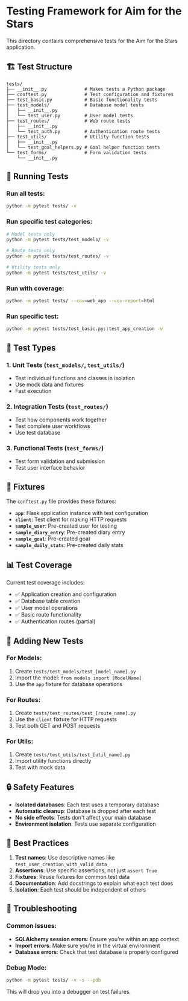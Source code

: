 # Testing Framework for Aim for the Stars

This directory contains comprehensive tests for the Aim for the Stars application.

## 🏗️ **Test Structure**

```
tests/
├── __init__.py              # Makes tests a Python package
├── conftest.py              # Test configuration and fixtures
├── test_basic.py            # Basic functionality tests
├── test_models/             # Database model tests
│   ├── __init__.py
│   └── test_user.py         # User model tests
├── test_routes/             # Web route tests
│   ├── __init__.py
│   └── test_auth.py         # Authentication route tests
├── test_utils/              # Utility function tests
│   ├── __init__.py
│   └── test_goal_helpers.py # Goal helper function tests
└── test_forms/              # Form validation tests
    └── __init__.py
```

## 🚀 **Running Tests**

### Run all tests:
```bash
python -m pytest tests/ -v
```

### Run specific test categories:
```bash
# Model tests only
python -m pytest tests/test_models/ -v

# Route tests only
python -m pytest tests/test_routes/ -v

# Utility tests only
python -m pytest tests/test_utils/ -v
```

### Run with coverage:
```bash
python -m pytest tests/ --cov=web_app --cov-report=html
```

### Run specific test:
```bash
python -m pytest tests/test_basic.py::test_app_creation -v
```

## 🧪 **Test Types**

### 1. **Unit Tests** (`test_models/`, `test_utils/`)
- Test individual functions and classes in isolation
- Use mock data and fixtures
- Fast execution

### 2. **Integration Tests** (`test_routes/`)
- Test how components work together
- Test complete user workflows
- Use test database

### 3. **Functional Tests** (`test_forms/`)
- Test form validation and submission
- Test user interface behavior

## 🔧 **Fixtures**

The `conftest.py` file provides these fixtures:

- **`app`**: Flask application instance with test configuration
- **`client`**: Test client for making HTTP requests
- **`sample_user`**: Pre-created user for testing
- **`sample_diary_entry`**: Pre-created diary entry
- **`sample_goal`**: Pre-created goal
- **`sample_daily_stats`**: Pre-created daily stats

## 📊 **Test Coverage**

Current test coverage includes:
- ✅ Application creation and configuration
- ✅ Database table creation
- ✅ User model operations
- ✅ Basic route functionality
- ✅ Authentication routes (partial)

## 🎯 **Adding New Tests**

### For Models:
1. Create `tests/test_models/test_[model_name].py`
2. Import the model: `from models import [ModelName]`
3. Use the `app` fixture for database operations

### For Routes:
1. Create `tests/test_routes/test_[route_name].py`
2. Use the `client` fixture for HTTP requests
3. Test both GET and POST requests

### For Utils:
1. Create `tests/test_utils/test_[util_name].py`
2. Import utility functions directly
3. Test with mock data

## 🔒 **Safety Features**

- **Isolated databases**: Each test uses a temporary database
- **Automatic cleanup**: Database is dropped after each test
- **No side effects**: Tests don't affect your main database
- **Environment isolation**: Tests use separate configuration

## 📝 **Best Practices**

1. **Test names**: Use descriptive names like `test_user_creation_with_valid_data`
2. **Assertions**: Use specific assertions, not just `assert True`
3. **Fixtures**: Reuse fixtures for common test data
4. **Documentation**: Add docstrings to explain what each test does
5. **Isolation**: Each test should be independent of others

## 🚨 **Troubleshooting**

### Common Issues:
- **SQLAlchemy session errors**: Ensure you're within an app context
- **Import errors**: Make sure you're in the virtual environment
- **Database errors**: Check that test database is properly configured

### Debug Mode:
```bash
python -m pytest tests/ -v -s --pdb
```

This will drop you into a debugger on test failures. 
